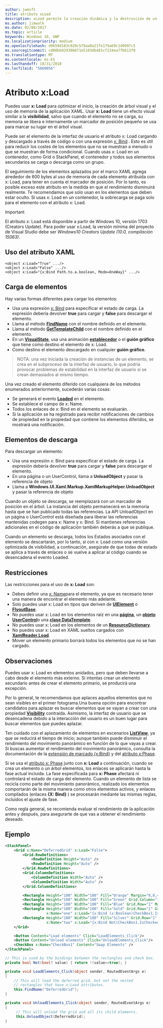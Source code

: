```yaml
---
author: jwmsft
title: atributo xLoad
description: xLoad permite la creación dinámica y la destrucción de un elemento y sus elementos secundarios, reducir el uso de memoria y el tiempo de inicio. 
ms.author: jimwalk
ms.date: 02/08/2017
ms.topic: article
keywords: Windows 10, UWP
ms.localizationpriority: medium
ms.openlocfilehash: d9659d183c020c579aa0a21fe179a69c1d9997c5
ms.sourcegitcommit: cd00bb829306871e5103db481cf224ea7fb613f0
ms.translationtype: MT
ms.contentlocale: es-ES
ms.lasthandoff: 10/31/2018
ms.locfileid: "5860056"
---
```

# <a name="xload-attribute"></a>Atributo x:Load

Puedes usar **x: Load** para optimizar el inicio, la creación de árbol visual y el uso de memoria de la aplicación XAML. Usar **x: Load** tiene un efecto visual similar a la **visibilidad**, salvo que cuando el elemento no se carga, su memoria se libera e internamente un marcador de posición pequeño se usa para marcar su lugar en el árbol visual.

Puede ser el elemento de la interfaz de usuario el atributo x: Load cargando y descargado a través de código o con una expresión [x: Bind](x-bind-markup-extension.md) . Esto es útil para reducir los costes de los elementos que no se muestran a menudo o que se muestran de forma condicional. Cuando usas x: Load en un contenedor, como Grid o StackPanel, el contenedor y todos sus elementos secundarios se carga o descarga como un grupo.

El seguimiento de los elementos aplazados por el marco XAML agrega alrededor de 600 bytes al uso de memoria de cada elemento atribuida con x: Load, para tener en cuenta el marcador de posición. Por lo tanto, es posible exceso este atributo en la medida en que el rendimiento disminuirá realmente. Te recomendamos que solo usan en los elementos que deben estar oculto. Si usas x: Load en un contenedor, la sobrecarga se paga solo para el elemento con el atributo x: Load.

> [!IMPORTANT]
> El atributo x: Load está disponible a partir de Windows 10, versión 1703 (Creators Update). Para poder usar x:Load, la versión mínima del proyecto de Visual Studio debe ser *Windows10 Creators Update (10.0, compilación 15063)*.

## <a name="xaml-attribute-usage"></a>Uso del atributo XAML

``` syntax
<object x:Load="True" .../>
<object x:Load="False" .../>
<object x:Load="{x:Bind Path.to.a.boolean, Mode=OneWay}" .../>
```

## <a name="loading-elements"></a>Carga de elementos

Hay varias formas diferentes para cargar los elementos:

- Usa una expresión [x: Bind](x-bind-markup-extension.md) para especificar el estado de carga. La expresión debería devolver **true** para cargar y **false** para descargar el elemento.
- Llama al método [**FindName**](https://msdn.microsoft.com/library/windows/apps/br208715) con el nombre definido en el elemento.
- Llama al método [**GetTemplateChild**](https://msdn.microsoft.com/library/windows/apps/br209416) con el nombre definido en el elemento.
- En un [**VisualState**](https://msdn.microsoft.com/library/windows/apps/br209007), usa una animación [**establecedor**](https://msdn.microsoft.com/library/windows/apps/br208817) o el **guión gráfico** que tiene como destino el elemento de x: Load.
- Como destino el elemento descargado en cualquier **guión gráfico**.

> NOTA: una vez iniciada la creación de instancias de un elemento, se crea en el subproceso de la interfaz de usuario, lo que podría provocar problemas de estabilidad en la interfaz de usuario si se crean demasiados al mismo tiempo.

Una vez creado el elemento diferido con cualquiera de los métodos enumerados anteriormente, sucederán varias cosas:

- Se generará el evento [**Loaded**](https://msdn.microsoft.com/library/windows/apps/br208723) en el elemento.
- Se establece el campo de x: Name.
- Todos los enlaces de x: Bind en el elemento se evaluarán.
- Si la aplicación se ha registrado para recibir notificaciones de cambios de propiedad en la propiedad que contiene los elementos diferidos, se mostrará una notificación.

## <a name="unloading-elements"></a>Elementos de descarga

Para descargar un elemento:

- Usa una expresión x: Bind para especificar el estado de carga. La expresión debería devolver **true** para cargar y **false** para descargar el elemento.
- En una página o un UserControl, llama a **UnloadObject** y pasar la referencia de objeto
- Llama a **Windows.UI.Xaml.Markup.XamlMarkupHelper.UnloadObject** y pasar la referencia de objeto

Cuando un objeto se descarga, se reemplazará con un marcador de posición en el árbol. La instancia del objeto permanecerá en la memoria hasta que se han publicado todas las referencias. La API UnloadObject en un página o UserControl está diseñada para liberar las referencias mantenidas codegen para x: Name y x: Bind. Si mantienes referencias adicionales en el código de aplicación también deberás a que se publique.

Cuando un elemento se descarga, todos los Estados asociados con el elemento se descartarán, por lo tanto, si con x: Load como una versión optimizada de visibilidad, a continuación, asegúrate de que todas de estado se aplica a través de enlaces o se vuelve a aplicar al código cuando se desencadena el evento Loaded.

## <a name="restrictions"></a>Restricciones

Las restricciones para el uso de **x: Load** son:

- Debes definir una [x: Name](x-name-attribute.md)para el elemento, ya que es necesario tener una manera de encontrar el elemento más adelante.
- Solo puedes usar x: Load en tipos que deriven de [**UIElement**](https://msdn.microsoft.com/library/windows/apps/br208911) o [**FlyoutBase**](https://msdn.microsoft.com/library/windows/apps/dn279249).
- No puedes usar x: Load en los elementos raíz en una [**página**](https://msdn.microsoft.com/library/windows/apps/windows.ui.xaml.controls.page), un [**objeto UserControl**](https://msdn.microsoft.com/library/windows/apps/windows.ui.xaml.controls.usercontrol)o una [**clase DataTemplate**](https://msdn.microsoft.com/library/windows/apps/br242348).
- No puedes usar x: Load en los elementos de un [**ResourceDictionary**](https://msdn.microsoft.com/library/windows/apps/br208794).
- No puedes usar x: Load en XAML sueltos cargados con [**XamlReader.Load**](https://msdn.microsoft.com/library/windows/apps/br228048).
- Mover un elemento primario borrará todos los elementos que no se han cargado.

## <a name="remarks"></a>Observaciones

Puedes usar x: Load en elementos anidados, pero que deben llevarse a cabo desde el elemento más externo. Si intentas crear un elemento secundario antes de crear el elemento primario, se producirá una excepción.

Por lo general, te recomendamos que aplaces aquellos elementos que no sean visibles en el primer fotograma.Una buena opción para encontrar candidatos para aplazar es buscar elementos que se vayan a crear con una propiedad [**Visibility**](https://msdn.microsoft.com/library/windows/apps/br208992) contraída. Asimismo, la interfaz de usuario que se desencadena debido a la interacción del usuario es un buen lugar para buscar elementos que puedes aplazar.

Ten cuidado con el aplazamiento de elementos en escenarios [**ListView**](https://msdn.microsoft.com/library/windows/apps/br242878), ya que se reducirá el tiempo de inicio; aunque también puede disminuir el rendimiento del movimiento panorámico en función de lo que vayas a crear. Si buscas aumentar el rendimiento del movimiento panorámico, consulta la documentación de la [extensión de marcado {x:Bind}](x-bind-markup-extension.md) y del [atributo x:Phase](x-phase-attribute.md).

Si se usa el [atributo x: Phase](x-phase-attribute.md) junto con **x: Load** a continuación, cuando se crea un elemento o un árbol elementos, los enlaces se aplicarán hasta la fase actual incluida. La fase especificada para **x: Phase** afectará ni controlará el estado de carga del elemento. Cuando un elemento de lista se recicla como parte del movimiento panorámico, realizado los elementos comportarán de la misma manera como otros elementos activos, y enlaces compilados (enlaces **{X: Bind}** ) se procesarán mediante las mismas reglas, incluidos el ajuste de fase.

Como regla general, se recomienda evaluar el rendimiento de la aplicación antes y después, para asegurarte de que vas a obtener el rendimiento deseado.

## <a name="example"></a>Ejemplo

```xml
<StackPanel>
    <Grid x:Name="DeferredGrid" x:Load="False">
        <Grid.RowDefinitions>
            <RowDefinition Height="Auto" />
            <RowDefinition Height="Auto" />
        </Grid.RowDefinitions>
        <Grid.ColumnDefinitions>
            <ColumnDefinition Width="Auto" />
            <ColumnDefinition Width="Auto" />
        </Grid.ColumnDefinitions>

        <Rectangle Height="100" Width="100" Fill="Orange" Margin="0,0,4,4"/>
        <Rectangle Height="100" Width="100" Fill="Green" Grid.Column="1" Margin="4,0,0,4"/>
        <Rectangle Height="100" Width="100" Fill="Blue" Grid.Row="1" Margin="0,4,4,0"/>
        <Rectangle Height="100" Width="100" Fill="Gold" Grid.Row="1" Grid.Column="1" Margin="4,4,0,0"
                   x:Name="one" x:Load="{x:Bind (x:Boolean)CheckBox1.IsChecked, Mode=OneWay}"/>
        <Rectangle Height="100" Width="100" Fill="Silver" Grid.Row="1" Grid.Column="1" Margin="4,4,0,0"
                   x:Name="two" x:Load="{x:Bind Not(CheckBox1.IsChecked), Mode=OneWay}"/>
    </Grid>

    <Button Content="Load elements" Click="LoadElements_Click"/>
    <Button Content="Unload elements" Click="UnloadElements_Click"/>
    <CheckBox x:Name="CheckBox1" Content="Swap Elements" />
</StackPanel>
```

```csharp
// This is used by the bindings between the rectangles and check box.
private bool Not(bool? value) { return !(value==true); }

private void LoadElements_Click(object sender, RoutedEventArgs e)
{
    // This will load the deferred grid, but not the nested
    // rectangles that have x:Load attributes.
    this.FindName("DeferredGrid"); 
}

private void UnloadElements_Click(object sender, RoutedEventArgs e)
{
     // This will unload the grid and all its child elements.
     this.UnloadObject(DeferredGrid);
}
```

